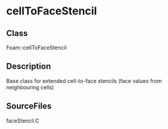 # cellToFaceStencil 
## Class
Foam::cellToFaceStencil

## Description
Base class for extended cell-to-face stencils (face values from
neighbouring cells)

## SourceFiles
faceStencil.C

